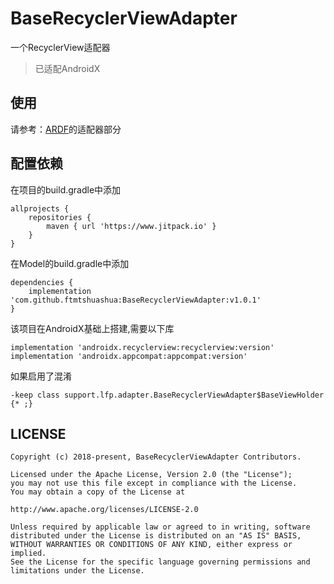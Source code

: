 # BaseRecyclerViewAdapter
一个RecyclerView适配器
>已适配AndroidX

## 使用
请参考：[ARDF](https://github.com/ftmtshuashua/ARDF)的适配器部分

## 配置依赖

在项目的build.gradle中添加
```
allprojects {
    repositories {
        maven { url 'https://www.jitpack.io' }
    }
}
```
在Model的build.gradle中添加
```
dependencies {
    implementation 'com.github.ftmtshuashua:BaseRecyclerViewAdapter:v1.0.1'
}
```
该项目在AndroidX基础上搭建,需要以下库
```
implementation 'androidx.recyclerview:recyclerview:version'
implementation 'androidx.appcompat:appcompat:version'
```

如果启用了混淆

```
-keep class support.lfp.adapter.BaseRecyclerViewAdapter$BaseViewHolder {* ;}
```

## LICENSE

```
Copyright (c) 2018-present, BaseRecyclerViewAdapter Contributors.

Licensed under the Apache License, Version 2.0 (the "License");
you may not use this file except in compliance with the License.
You may obtain a copy of the License at

http://www.apache.org/licenses/LICENSE-2.0

Unless required by applicable law or agreed to in writing, software
distributed under the License is distributed on an "AS IS" BASIS,
WITHOUT WARRANTIES OR CONDITIONS OF ANY KIND, either express or implied.
See the License for the specific language governing permissions and
limitations under the License.
```

